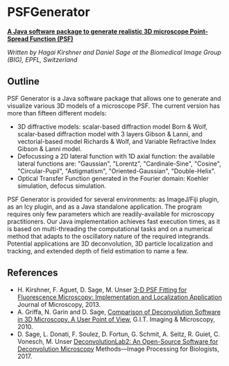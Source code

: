 PSFGenerator
============

[**A Java software package to generate realistic 3D microscope Point-Spread Function (PSF)**](http://bigwww.epfl.ch/algorithms/psfgenerator/)

_Written by Hagai Kirshner and Daniel Sage at the Biomedical Image Group (BIG), EPFL, Switzerland_

## Outline
PSF Generator is a Java software package that allows one to generate and visualize various 3D models of a microscope PSF. The current version has more than fifteen different models:
* 3D diffractive models: scalar-based diffraction model Born & Wolf, scalar-based diffraction model with 3 layers Gibson & Lanni, and vectorial-based model Richards & Wolf, and Variable Refractive Index Gibson & Lanni model.
* Defocussing a 2D lateral function with 1D axial function: the available lateral functions are: "Gaussian", "Lorentz", "Cardinale-Sine", "Cosine", "Circular-Pupil", "Astigmatism", "Oriented-Gaussian", "Double-Helix".
* Optical Transfer Function generated in the Fourier domain: Koehler simulation, defocus simulation.

PSF Generator is provided for several environments: as ImageJ/Fiji plugin, as an Icy plugin, and as a Java standalone application. The program requires only few parameters which are readily-available for microscopy practitioners. Our Java implementation achieves fast execution times, as it is based on multi-threading the computational tasks and on a numerical method that adapts to the oscillatory nature of the required integrands. Potential applications are 3D deconvolution, 3D particle localization and tracking, and extended depth of field estimation to name a few.

## References

* H. Kirshner, F. Aguet, D. Sage, M. Unser [3-D PSF Fitting for Fluorescence Microscopy: Implementation and Localization Application](http://bigwww.epfl.ch/publications/kirshner1301.html) Journal of Microscopy, 2013.
* A. Griffa, N. Garin and D. Sage, [Comparison of Deconvolution Software in 3D Microscopy. A User Point of View](http://bigwww.epfl.ch/publications/griffa1001.html), G.I.T. Imaging & Microscopy, 2010.
* D. Sage, L. Donati, F. Soulez, D. Fortun, G. Schmit, A. Seitz, R. Guiet, C. Vonesch, M. Unser [DeconvolutionLab2: An Open-Source Software for Deconvolution Microscopy](http://bigwww.epfl.ch/publications/sage1701.html) Methods—Image Processing for Biologists, 2017.